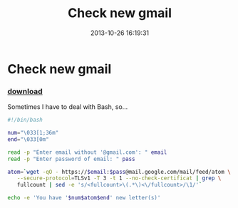 ﻿---
pid:            4560
parent:         0
children:       
poster:         greg zakharov
title:          Check new gmail
date:           2013-10-26 16:19:31
description:    Sometimes I have to deal with Bash, so...
format:         bash
---

# Check new gmail

### [download](4560.sh)  

Sometimes I have to deal with Bash, so...

```bash
#!/bin/bash

num="\033[1;36m"
end="\033[0m"

read -p "Enter email without '@gmail.com': " email
read -p "Enter password of email: " pass

atom=`wget -qO - https://$email:$pass@mail.google.com/mail/feed/atom \
   --secure-protocol=TLSv1 -T 3 -t 1 --no-check-certificat | grep \
   fullcount | sed -e 's/<fullcount>\(.*\)<\/fullcount>/\1/'`

echo -e 'You have '$num$atom$end' new letter(s)'
```
